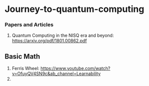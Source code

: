 # Journey-to-quantum-computing
### Papers and Articles
1. Quantum Computing in the NISQ era and beyond: https://arxiv.org/pdf/1801.00862.pdf

## Basic Math
1. Ferris Wheel: https://www.youtube.com/watch?v=OfuyQV4SN9c&ab_channel=Learnability
2. 
